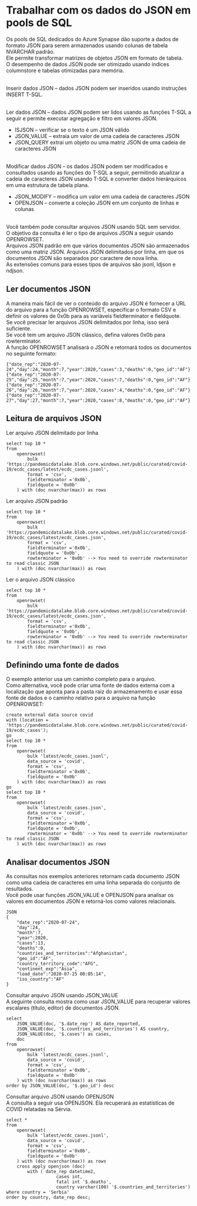 # Trabalhar com os dados do JSON em pools de SQL
Os pools de SQL dedicados do Azure Synapse dão suporte a dados de formato JSON para serem armazenados usando colunas de tabela NVARCHAR padrão.<br>
Ele permite transformar matrizes de objetos JSON em formato de tabela.<br>
O desempenho de dados JSON pode ser otimizado usando índices columnstore e tabelas otimizadas para memória.
<br><br>

Inserir dados JSON – dados JSON podem ser inseridos usando instruções INSERT T-SQL.
<br><br>

Ler dados JSON – dados JSON podem ser lidos usando as funções T-SQL a seguir e permite executar agregação e filtro em valores JSON.<br>
- ISJSON – verificar se o texto é um JSON válido
- JSON_VALUE – extraia um valor de uma cadeia de caracteres JSON
- JSON_QUERY extrai um objeto ou uma matriz JSON de uma cadeia de caracteres JSON
<br><br>

Modificar dados JSON – os dados JSON podem ser modificados e consultados usando as funções do T-SQL a seguir, permitindo atualizar a cadeia de caracteres JSON usando T-SQL e converter dados hierárquicos em uma estrutura de tabela plana.<br>
- JSON_MODIFY – modifica um valor em uma cadeia de caracteres JSON
- OPENJSON – converte a coleção JSON em um conjunto de linhas e colunas
<br><br>

Você também pode consultar arquivos JSON usando SQL sem servidor.<br>
O objetivo da consulta é ler o tipo de arquivos JSON a seguir usando OPENROWSET.<br>
Arquivos JSON padrão em que vários documentos JSON são armazenados como uma matriz JSON.
Arquivos JSON delimitados por linha, em que os documentos JSON são separados por caractere de nova linha.<br>
As extensões comuns para esses tipos de arquivos são jsonl, ldjson e ndjson.

## Ler documentos JSON
A maneira mais fácil de ver o conteúdo do arquivo JSON é fornecer a URL do arquivo para a função OPENROWSET, especificar o formato CSV e definir os valores de 0x0b para as variáveis fieldterminator e fieldquote.<br>
Se você precisar ler arquivos JSON delimitados por linha, isso será suficiente.<br>
Se você tem um arquivo JSON clássico, defina valores 0x0b para rowterminator.<br>
A função OPENROWSET analisará o JSON e retornará todos os documentos no seguinte formato:
```
{"date_rep":"2020-07-24","day":24,"month":7,"year":2020,"cases":3,"deaths":0,"geo_id":"AF"}
{"date_rep":"2020-07-25","day":25,"month":7,"year":2020,"cases":7,"deaths":0,"geo_id":"AF"}
{"date_rep":"2020-07-26","day":26,"month":7,"year":2020,"cases":4,"deaths":0,"geo_id":"AF"}
{"date_rep":"2020-07-27","day":27,"month":7,"year":2020,"cases":8,"deaths":0,"geo_id":"AF"}
```

## Leitura de arquivos JSON
Ler arquivo JSON delimitado por linha
```
select top 10 * 
from 
    openrowset( 
        bulk 'https://pandemicdatalake.blob.core.windows.net/public/curated/covid-19/ecdc_cases/latest/ecdc_cases.jsonl', 
        format = 'csv', 
        fieldterminator ='0x0b', 
        fieldquote = '0x0b' 
    ) with (doc nvarchar(max)) as rows
```

Ler arquivo JSON padrão
```
select top 10 * 
from 
    openrowset( 
        bulk 'https://pandemicdatalake.blob.core.windows.net/public/curated/covid-19/ecdc_cases/latest/ecdc_cases.json', 
        format = 'csv', 
        fieldterminator ='0x0b', 
        fieldquote = '0x0b', 
        rowterminator = '0x0b' --> You need to override rowterminator to read classic JSON 
    ) with (doc nvarchar(max)) as rows
```

Ler o arquivo JSON clássico
```
select top 10 * 
from 
    openrowset( 
        bulk 'https://pandemicdatalake.blob.core.windows.net/public/curated/covid-19/ecdc_cases/latest/ecdc_cases.json', 
        format = 'csv', 
        fieldterminator ='0x0b', 
        fieldquote = '0x0b', 
        rowterminator = '0x0b' --> You need to override rowterminator to read classic JSON 
    ) with (doc nvarchar(max)) as rows
```

## Definindo uma fonte de dados
O exemplo anterior usa um caminho completo para o arquivo.<br>
Como alternativa, você pode criar uma fonte de dados externa com a localização que aponta para a pasta raiz do armazenamento e usar essa fonte de dados e o caminho relativo para o arquivo na função OPENROWSET:
```
create external data source covid 
with (location = 'https://pandemicdatalake.blob.core.windows.net/public/curated/covid-19/ecdc_cases');
go 
select top 10 * 
from 
    openrowset( 
        bulk 'latest/ecdc_cases.jsonl', 
        data_source = 'covid', 
        format = 'csv', 
        fieldterminator ='0x0b', 
        fieldquote = '0x0b' 
    ) with (doc nvarchar(max)) as rows 
go 
select top 10 * 
from 
    openrowset( 
        bulk 'latest/ecdc_cases.json', 
        data_source = 'covid', 
        format = 'csv', 
        fieldterminator ='0x0b', 
        fieldquote = '0x0b', 
        rowterminator = '0x0b' --> You need to override rowterminator to read classic JSON 
    ) with (doc nvarchar(max)) as rows
```

## Analisar documentos JSON
As consultas nos exemplos anteriores retornam cada documento JSON como uma cadeia de caracteres em uma linha separada do conjunto de resultados.<br>
Você pode usar funções JSON_VALUE e OPENJSON para analisar os valores em documentos JSON e retorná-los como valores relacionais.
```
JSON
{ 
    "date_rep":"2020-07-24", 
    "day":24,
    "month":7,
    "year":2020, 
    "cases":13,
    "deaths":0, 
    "countries_and_territories":"Afghanistan", 
    "geo_id":"AF", 
    "country_territory_code":"AFG", 
    "continent_exp":"Asia",
    "load_date":"2020-07-25 00:05:14", 
    "iso_country":"AF" 
}
```
Consultar arquivo JSON usando JSON_VALUE<br>
A seguinte consulta mostra como usar JSON_VALUE para recuperar valores escalares (título, editor) de documentos JSON.
```
select 
    JSON_VALUE(doc, '$.date_rep') AS date_reported, 
    JSON_VALUE(doc, '$.countries_and_territories') AS country, 
    JSON_VALUE(doc, '$.cases') as cases, 
    doc 
from 
    openrowset( 
        bulk 'latest/ecdc_cases.jsonl', 
        data_source = 'covid', 
        format = 'csv', 
        fieldterminator ='0x0b', 
        fieldquote = '0x0b' 
    ) with (doc nvarchar(max)) as rows 
order by JSON_VALUE(doc, '$.geo_id') desc
```

Consultar arquivo JSON usando OPENJSON<br>
A consulta a seguir usa OPENJSON. Ela recuperará as estatísticas de COVID relatadas na Sérvia.
```
select * 
from 
    openrowset( 
        bulk 'latest/ecdc_cases.jsonl', 
        data_source = 'covid', 
        format = 'csv', 
        fieldterminator ='0x0b', 
        fieldquote = '0x0b' 
    ) with (doc nvarchar(max)) as rows 
    cross apply openjson (doc) 
        with ( date_rep datetime2, 
                   cases int, 
                   fatal int '$.deaths', 
                   country varchar(100) '$.countries_and_territories') 
where country = 'Serbia' 
order by country, date_rep desc;
```

